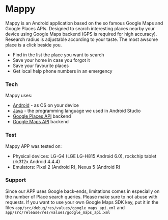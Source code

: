 # Mappy


Mappy is an Android application based on the so famous Google Maps and Google Places APIs. Designed to search interesting places nearby your device using Google Maps backend (GPS is required for high accuracy). Research radius is adjustable according to your taste. The most awsome place is a click beside you.

  - Find in the list the place you want to search
  - Save your home in case you forgot it
  - Save your favourite places
  - Get local help phone numbers in an emergency

### Tech

Mappy uses:

* [Android](https://en.wikipedia.org/wiki/Android_(operating_system)) - as OS on your device
* [Java](https://www.java.com/en/) - the programming language we used in Android Studio
* [Google Places API](https://cloud.google.com/maps-platform/places?hl=it) backend
* [Google Maps API](https://cloud.google.com/maps-platform) backend


### Test

Mappy APP was tested on:
- Physical devices: LG-G4 (LGE LG-H815 Android 6.0), rockchip tablet (rk312x Android 4.4.4)
- Emulators: Pixel 2 (Android R), Nexus 5 (Android R)


### Support

Since our APP uses Google back-ends, limitations comes in especially on the number of Place search queries.
Please make sure to not abuse with requests. If you want to use your own Google Maps SDK key, put it in the files
```app/src/debug/res/values/google_maps_api.xml``` and ```app/src/release/res/values/google_maps_api.xml```
